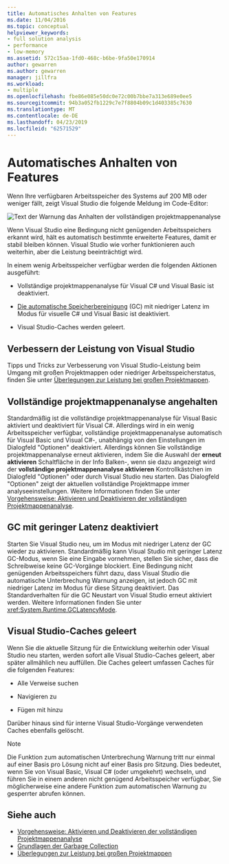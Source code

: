 ```yaml
---
title: Automatisches Anhalten von Features
ms.date: 11/04/2016
ms.topic: conceptual
helpviewer_keywords:
- full solution analysis
- performance
- low-memory
ms.assetid: 572c15aa-1fd0-468c-b6be-9fa50e170914
author: gewarren
ms.author: gewarren
manager: jillfra
ms.workload:
- multiple
ms.openlocfilehash: fbe86e085e50dc0e72c00b7bbe7a313e689e0ee5
ms.sourcegitcommit: 94b3a052fb1229c7e7f8804b09c1d403385c7630
ms.translationtype: MT
ms.contentlocale: de-DE
ms.lasthandoff: 04/23/2019
ms.locfileid: "62571529"
---
```

# <a name="automatic-feature-suspension"></a>Automatisches Anhalten von Features

Wenn Ihre verfügbaren Arbeitsspeicher des Systems auf 200 MB oder weniger fällt, zeigt Visual Studio die folgende Meldung im Code-Editor:

![Text der Warnung das Anhalten der vollständigen projektmappenanalyse](../code-quality/media/fsa_alert.png)

Wenn Visual Studio eine Bedingung nicht genügenden Arbeitsspeichers erkannt wird, hält es automatisch bestimmte erweiterte Features, damit er stabil bleiben können. Visual Studio wie vorher funktionieren auch weiterhin, aber die Leistung beeinträchtigt wird.

In einem wenig Arbeitsspeicher verfügbar werden die folgenden Aktionen ausgeführt:

- Vollständige projektmappenanalyse für Visual C# und Visual Basic ist deaktiviert.

- [Die automatische Speicherbereinigung](/dotnet/standard/garbage-collection/index) (GC) mit niedriger Latenz im Modus für visuelle C# und Visual Basic ist deaktiviert.

- Visual Studio-Caches werden geleert.

## <a name="improve-visual-studio-performance"></a>Verbessern der Leistung von Visual Studio

Tipps und Tricks zur Verbesserung von Visual Studio-Leistung beim Umgang mit großen Projektmappen oder niedriger Arbeitsspeicherstatus, finden Sie unter [Überlegungen zur Leistung bei großen Projektmappen](https://github.com/dotnet/roslyn/wiki/Performance-considerations-for-large-solutions).

## <a name="full-solution-analysis-suspended"></a>Vollständige projektmappenanalyse angehalten

Standardmäßig ist die vollständige projektmappenanalyse für Visual Basic aktiviert und deaktiviert für Visual C#. Allerdings wird in ein wenig Arbeitsspeicher verfügbar, vollständige projektmappenanalyse automatisch für Visual Basic und Visual C#-, unabhängig von den Einstellungen im Dialogfeld "Optionen" deaktiviert. Allerdings können Sie vollständige projektmappenanalyse erneut aktivieren, indem Sie die Auswahl der **erneut aktivieren** Schaltfläche in der Info Balken-, wenn sie dazu angezeigt wird der **vollständige projektmappenanalyse aktivieren** Kontrollkästchen im Dialogfeld "Optionen" oder durch Visual Studio neu starten. Das Dialogfeld "Optionen" zeigt der aktuellen vollständige Projektmappe immer analyseeinstellungen. Weitere Informationen finden Sie unter [Vorgehensweise: Aktivieren und Deaktivieren der vollständigen Projektmappenanalyse](../code-quality/how-to-enable-and-disable-full-solution-analysis-for-managed-code.md).

## <a name="gc-low-latency-disabled"></a>GC mit geringer Latenz deaktiviert

Starten Sie Visual Studio neu, um im Modus mit niedriger Latenz der GC wieder zu aktivieren. Standardmäßig kann Visual Studio mit geringer Latenz GC-Modus, wenn Sie eine Eingabe vornehmen, stellen Sie sicher, dass die Schreibweise keine GC-Vorgänge blockiert. Eine Bedingung nicht genügenden Arbeitsspeichers führt dazu, dass Visual Studio die automatische Unterbrechung Warnung anzeigen, ist jedoch GC mit niedriger Latenz im Modus für diese Sitzung deaktiviert. Das Standardverhalten für die GC Neustart von Visual Studio erneut aktiviert werden. Weitere Informationen finden Sie unter <xref:System.Runtime.GCLatencyMode>.

## <a name="visual-studio-caches-flushed"></a>Visual Studio-Caches geleert

Wenn Sie die aktuelle Sitzung für die Entwicklung weiterhin oder Visual Studio neu starten, werden sofort alle Visual Studio-Caches geleert, aber später allmählich neu auffüllen. Die Caches geleert umfassen Caches für die folgenden Features:

- Alle Verweise suchen

- Navigieren zu

- Fügen mit hinzu

Darüber hinaus sind für interne Visual Studio-Vorgänge verwendeten Caches ebenfalls gelöscht.

> [!NOTE]
> Die Funktion zum automatischen Unterbrechung Warnung tritt nur einmal auf einer Basis pro Lösung nicht auf einer Basis pro Sitzung. Dies bedeutet, wenn Sie von Visual Basic, Visual C# (oder umgekehrt) wechseln, und führen Sie in einem anderen nicht genügend Arbeitsspeicher verfügbar, Sie möglicherweise eine andere Funktion zum automatischen Warnung zu gesperrter abrufen können.

## <a name="see-also"></a>Siehe auch

- [Vorgehensweise: Aktivieren und Deaktivieren der vollständigen Projektmappenanalyse](../code-quality/how-to-enable-and-disable-full-solution-analysis-for-managed-code.md)
- [Grundlagen der Garbage Collection](/dotnet/standard/garbage-collection/fundamentals)
- [Überlegungen zur Leistung bei großen Projektmappen](https://github.com/dotnet/roslyn/wiki/Performance-considerations-for-large-solutions)